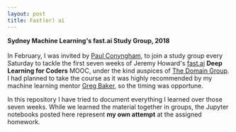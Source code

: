```yaml
---
layout: post
title: Fast(er) ai
---
```


**Sydney Machine Learning's fast.ai Study Group, 2018** <br /> <br /> In February, I was invited by [Paul Conyngham](https://twitter.com/paul_conyngham), to join a study group every Saturday to tackle the first seven weeks of Jeremy Howard's [fast.ai](http://course.fast.ai/start.html) **Deep Learning for Coders** MOOC, under the kind auspices of [The Domain Group](https://www.domain.com.au/). I had planned to take the course as it was highly recommended by my machine learning mentor [Greg Baker](https://www.linkedin.com/in/solresol/), so the timing was opportune.

In this repository I have tried to document everything I learned over those seven weeks. While we learned the material together in groups, the Jupyter notebooks posted here represent **my own attempt** at the assigned homework. 
